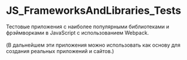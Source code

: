 ﻿# JS_FrameworksAndLibraries_Tests
Тестовые приложения с наиболее популярными библиотеками и фрэймворками в JavaScript c использованием Webpack.<br/><br/>
(В дальнейшем эти приложения можно использовать как основу для создания реальных приложений и сайтов.)
